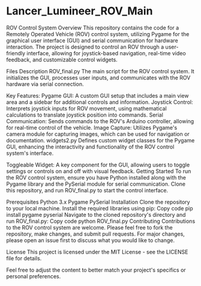 # Lancer_Lumineer_ROV_Main

ROV Control System
Overview
This repository contains the code for a Remotely Operated Vehicle (ROV) control system, utilizing Pygame for the graphical user interface (GUI) and serial communication for hardware interaction. The project is designed to control an ROV through a user-friendly interface, allowing for joystick-based navigation, real-time video feedback, and customizable control widgets.

Files Description
ROV_final.py
The main script for the ROV control system. It initializes the GUI, processes user inputs, and communicates with the ROV hardware via serial connection.

Key Features:
Pygame GUI: A custom GUI setup that includes a main view area and a sidebar for additional controls and information.
Joystick Control: Interprets joystick inputs for ROV movement, using mathematical calculations to translate joystick position into commands.
Serial Communication: Sends commands to the ROV's Arduino controller, allowing for real-time control of the vehicle.
Image Capture: Utilizes Pygame's camera module for capturing images, which can be used for navigation or documentation.
widgets2.py
Defines custom widget classes for the Pygame GUI, enhancing the interactivity and functionality of the ROV control system's interface.

Toggleable Widget:
A key component for the GUI, allowing users to toggle settings or controls on and off with visual feedback.
Getting Started
To run the ROV control system, ensure you have Python installed along with the Pygame library and the PySerial module for serial communication. Clone this repository, and run ROV_final.py to start the control interface.

Prerequisites
Python 3.x
Pygame
PySerial
Installation
Clone the repository to your local machine.
Install the required libraries using pip:
Copy code
pip install pygame pyserial
Navigate to the cloned repository's directory and run ROV_final.py:
Copy code
python ROV_final.py
Contributing
Contributions to the ROV control system are welcome. Please feel free to fork the repository, make changes, and submit pull requests. For major changes, please open an issue first to discuss what you would like to change.

License
This project is licensed under the MIT License - see the LICENSE file for details.

Feel free to adjust the content to better match your project's specifics or personal preferences.
